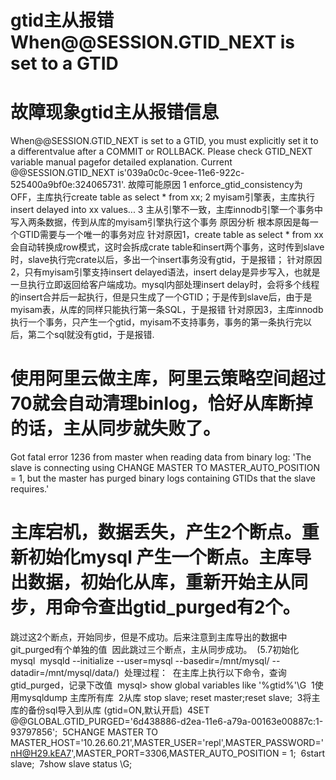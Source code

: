# gtid主从报错When@@SESSION.GTID_NEXT is set to a GTID
# 故障现象gtid主从报错信息 
When@@SESSION.GTID_NEXT is set to a GTID, you must explicitly set it to a differentvalue after a COMMIT or ROLLBACK. Please check GTID_NEXT variable manual pagefor detailed explanation. Current @@SESSION.GTID_NEXT is'039a0c0c-9cee-11e6-922c-525400a9bf0e:324065731'. 
故障可能原因
1 enforce_gtid_consistency为OFF，主库执行create table as select * from xx;
2 myisam引擎表，主库执行insert delayed into xx values...
3 主从引擎不一致，主库innodb引擎一个事务中写入两条数据，传到从库的myisam引擎执行这个事务 
原因分析
根本原因是每一个GTID需要与一个唯一的事务对应
针对原因1，create table as select * from xx会自动转换成row模式，这时会拆成crate table和insert两个事务，这时传到slave时，slave执行完crate以后，多出一个insert事务没有gtid，于是报错；
针对原因2，只有myisam引擎支持insert delayed语法，insert delay是异步写入，也就是一旦执行立即返回给客户端成功。mysql内部处理insert delay时，会将多个线程的insert合并后一起执行，但是只生成了一个GTID；于是传到slave后，由于是myisam表，从库的同样只能执行第一条SQL，于是报错
针对原因3，主库innodb执行一个事务，只产生一个gtid，myisam不支持事务，事务的第一条执行完以后，第二个sql就没有gtid，于是报错.

# 使用阿里云做主库，阿里云策略空间超过70就会自动清理binlog，恰好从库断掉的话，主从同步就失败了。
Got fatal error 1236 from master when reading data from binary log: 'The slave is connecting using CHANGE MASTER TO MASTER_AUTO_POSITION = 1, but the master has purged binary logs containing GTIDs that the slave requires.'

# 主库宕机，数据丢失，产生2个断点。重新初始化mysql 产生一个断点。主库导出数据，初始化从库，重新开始主从同步，用命令查出gtid_purged有2个。 
跳过这2个断点，开始同步，但是不成功。后来注意到主库导出的数据中git_purged有个单独的值 
因此跳过三个断点，主从同步成功。 
(5.7初始化mysql 
mysqld --initialize --user=mysql --basedir=/mnt/mysql/ --datadir=/mnt/mysql/data/) 
处理过程： 
在主库上执行以下命令，查询gtid_purged，记录下改值 
mysql> show global variables like '%gtid%'\G 
1使用mysqldump 主库所有库 
2从库 stop slave; reset master;reset slave; 
3将主库的备份sql导入到从库 (gtid=ON,默认开启) 
4SET @@GLOBAL.GTID_PURGED='6d438886-d2ea-11e6-a79a-00163e00887c:1-93797856'; 
5CHANGE MASTER TO MASTER_HOST='10.26.60.21',MASTER_USER='repl',MASTER_PASSWORD='nH@H29.kEA7',MASTER_PORT=3306,MASTER_AUTO_POSITION = 1; 
6start slave; 
7show slave status \G;

